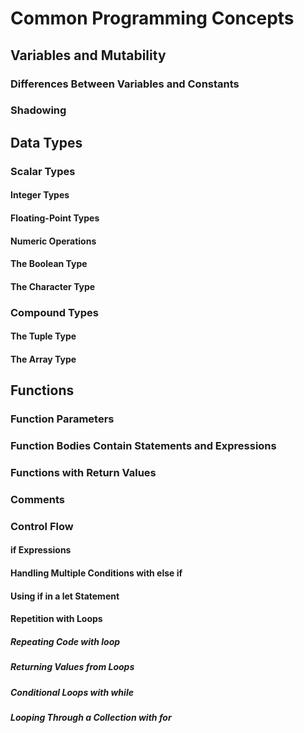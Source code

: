 # Common Programming Concepts


## Variables and Mutability


### Differences Between Variables and Constants

### Shadowing

##  Data Types


###  Scalar Types 


####  Integer Types

#### Floating-Point Types

#### Numeric Operations


#### The Boolean Type

#### The Character Type


### Compound Types

#### The Tuple Type

#### The Array Type

## Functions

### Function Parameters

### Function Bodies Contain Statements and Expressions

### Functions with Return Values

### Comments

### Control Flow

#### if Expressions

#### Handling Multiple Conditions with else if

#### Using if in a let Statement

#### Repetition with Loops


##### Repeating Code with loop

##### Returning Values from Loops

##### Conditional Loops with while

##### Looping Through a Collection with for



